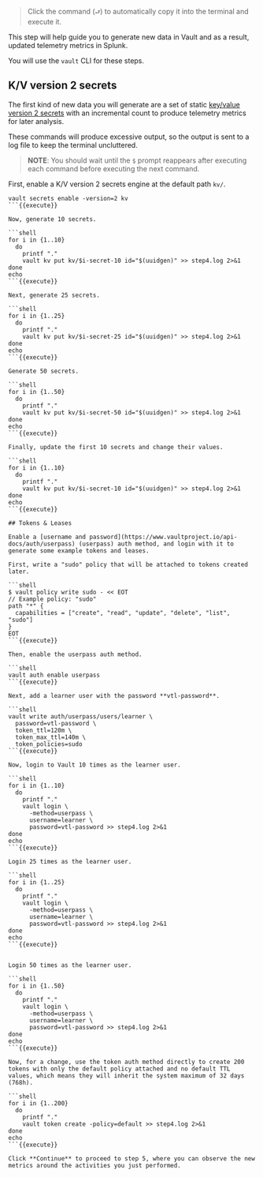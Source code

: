 > Click the command (`⮐`) to automatically copy it into the terminal and execute it.

This step will help guide you to generate new data in Vault and as a result, updated telemetry metrics in Splunk.

You will use the `vault` CLI for these steps.

## K/V version 2 secrets

The first kind of new data you will generate are a set of static [key/value version 2 secrets](https://www.vaultproject.io/api-docs/secret/kv/kv-v2) with an incremental count to produce telemetry metrics for later analysis.

These commands will produce excessive output, so the output is sent to a log file to keep the terminal uncluttered.

> **NOTE**: You should wait until the `$` prompt reappears after executing each command before executing the next command.

First, enable a K/V version 2 secrets engine at the default path `kv/`.

```shell
vault secrets enable -version=2 kv
```{{execute}}

Now, generate 10 secrets.

```shell
for i in {1..10}
  do
    printf "."
    vault kv put kv/$i-secret-10 id="$(uuidgen)" >> step4.log 2>&1
done
echo
```{{execute}}

Next, generate 25 secrets.

```shell
for i in {1..25}
  do
    printf "."
    vault kv put kv/$i-secret-25 id="$(uuidgen)" >> step4.log 2>&1
done
echo
```{{execute}}

Generate 50 secrets.

```shell
for i in {1..50}
  do
    printf "."
    vault kv put kv/$i-secret-50 id="$(uuidgen)" >> step4.log 2>&1
done
echo
```{{execute}}

Finally, update the first 10 secrets and change their values.

```shell
for i in {1..10}
  do
    printf "."
    vault kv put kv/$i-secret-10 id="$(uuidgen)" >> step4.log 2>&1
done
echo
```{{execute}}

## Tokens & Leases

Enable a [username and password](https://www.vaultproject.io/api-docs/auth/userpass) (userpass) auth method, and login with it to generate some example tokens and leases.

First, write a "sudo" policy that will be attached to tokens created later.

```shell
$ vault policy write sudo - << EOT
// Example policy: "sudo"
path "*" {
  capabilities = ["create", "read", "update", "delete", "list", "sudo"]
}
EOT
```{{execute}}

Then, enable the userpass auth method.

```shell
vault auth enable userpass
```{{execute}}

Next, add a learner user with the password **vtl-password**.

```shell
vault write auth/userpass/users/learner \
  password=vtl-password \
  token_ttl=120m \
  token_max_ttl=140m \
  token_policies=sudo
```{{execute}}

Now, login to Vault 10 times as the learner user.

```shell
for i in {1..10}
  do
    printf "."
    vault login \
      -method=userpass \
      username=learner \
      password=vtl-password >> step4.log 2>&1
done
echo
```{{execute}}

Login 25 times as the learner user.

```shell
for i in {1..25}
  do
    printf "."
    vault login \
      -method=userpass \
      username=learner \
      password=vtl-password >> step4.log 2>&1
done
echo
```{{execute}}


Login 50 times as the learner user.

```shell
for i in {1..50}
  do
    printf "."
    vault login \
      -method=userpass \
      username=learner \
      password=vtl-password >> step4.log 2>&1
done
echo
```{{execute}}

Now, for a change, use the token auth method directly to create 200 tokens with only the default policy attached and no default TTL values, which means they will inherit the system maximum of 32 days (768h).

```shell
for i in {1..200}
  do
    printf "."
    vault token create -policy=default >> step4.log 2>&1
done
echo
```{{execute}}

Click **Continue** to proceed to step 5, where you can observe the new metrics around the activities you just performed.
